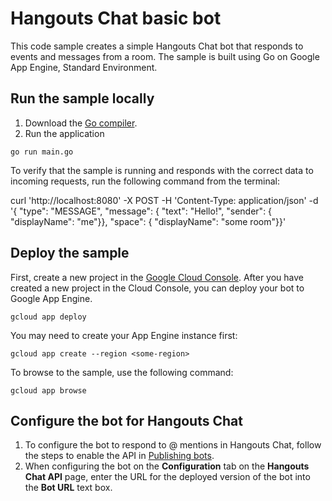 # Hangouts Chat basic bot

This code sample creates a simple Hangouts Chat bot that responds to events
and messages from a room. The sample is built using Go on Google App Engine,
Standard Environment.

## Run the sample locally

  1. Download the [Go compiler](https://golang.org/dl/).
  1. Run the application
  ```
  go run main.go
  ```

To verify that the sample is running and responds with the correct data
to incoming requests, run the following command from the terminal:

curl 'http://localhost:8080' -X POST -H 'Content-Type: application/json' -d '{ "type": "MESSAGE", "message": { "text": "Hello!", "sender": { "displayName": "me"}}, "space": { "displayName": "some room"}}'

## Deploy the sample

First, create a new project in the
[Google Cloud Console](https://console.cloud.google.com).
After you have created a new project in the Cloud Console, you can deploy
your bot to Google App Engine.

```
gcloud app deploy
```

You may need to create your App Engine instance first:

```
gcloud app create --region <some-region>
```

To browse to the sample, use the following command:

```
gcloud app browse
```
## Configure the bot for Hangouts Chat

  1. To configure the bot to respond to @ mentions in Hangouts Chat, follow
     the steps to enable the API in
     [Publishing bots](https://developers.google.com/hangouts/chat/how-tos/bots-publish).
  1. When configuring the bot on the **Configuration** tab on the
     **Hangouts Chat API** page, enter the URL for the deployed version
     of the bot into the **Bot URL** text box.
